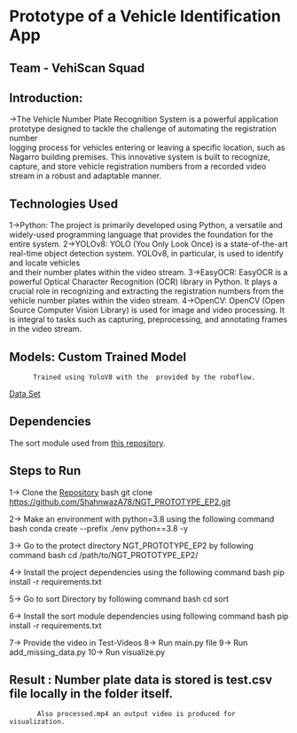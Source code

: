 # Prototype of a Vehicle Identification App​

## Team - VehiScan Squad

## Introduction: 
->The Vehicle Number Plate Recognition System is a powerful application prototype designed to tackle the challenge of automating the registration number               
logging process for vehicles entering or leaving a specific location, such as Nagarro building premises. This innovative system is built to recognize, capture, and store vehicle registration numbers from a recorded video stream in a robust and adaptable manner.

## Technologies Used
1->Python: The project is primarily developed using Python, a versatile and widely-used programming language that provides the foundation for the entire 
           system. 
2->YOLOv8: YOLO (You Only Look Once) is a state-of-the-art real-time object detection system. YOLOv8, in particular, is used to identify and locate vehicles    
           and their number plates within the video stream.
3->EasyOCR: EasyOCR is a powerful Optical Character Recognition (OCR) library in Python. It plays a crucial role in recognizing and extracting the 
            registration numbers from the vehicle number plates within the video stream.
4->OpenCV: OpenCV (Open Source Computer Vision Library) is used for image and video processing. It is integral to tasks such as capturing, preprocessing, 
           and annotating frames in the video stream.

## Models: Custom Trained Model


          Trained using YoloV8 with the  provided by the roboflow. 
[Data Set](https://universe.roboflow.com/kongu-engineering-college/number-plate-detection-p94ai/dataset/1)

## Dependencies

The sort module used from [this repository](https://github.com/abewley/sort).

## Steps to Run
1-> Clone the [Repository](https://github.com/ShahnwazA78/NGT_PROTOTYPE_EP2.git)
bash
git clone https://github.com/ShahnwazA78/NGT_PROTOTYPE_EP2.git

2-> Make an environment with python=3.8 using the following command
 bash
conda create --prefix ./env python==3.8 -y

3-> Go to the protect directory NGT_PROTOTYPE_EP2 by following command
bash
cd /path/to/NGT_PROTOTYPE_EP2/

4-> Install the project dependencies using the following command 
bash
pip install -r requirements.txt

5-> Go to sort Directory by following command
bash
cd sort

6-> Install the sort module dependencies using following command
bash
pip install -r requirements.txt

7-> Provide the video in Test-Videos
8-> Run main.py file
9-> Run add_missing_data.py
10-> Run visualize.py 

## Result : Number plate data is stored is test.csv file locally in the folder itself.
           Also processed.mp4 an output video is produced for visualization.
